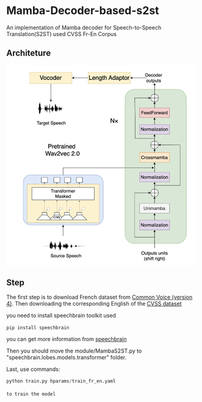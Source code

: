 # Mamba-Decoder-based-s2st
An implementation of Mamba decoder for Speech-to-Speech Translation(S2ST) used CVSS Fr-En Corpus

## Architeture
<img src="figure/model.png" alt="model structure" width="500" />

## Step
The first step is to download French dataset from [Common Voice (version 4)](https://commonvoice.mozilla.org/ja).
Then downloading the corresponding English of the [CVSS dataset](https://github.com/google-research-datasets/cvss)

you need to install speechbrain toolkit used 

`pip install speechbrain`

you can get more information from [speechbrain](https://github.com/speechbrain/speechbrain)

Then you should move the module/MambaS2ST.py to "speechbrain.lobes.models.transformer" folder.

Last, use commands:

```python
python train.py hparams/train_fr_en.yaml

to train the model
